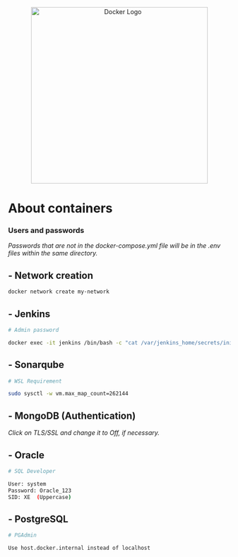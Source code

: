 <p align="center">
  <img src="https://i.imgur.com/z6SRxKv.jpg" width="400" alt="Docker Logo" />
</p>

# About  containers

### Users and passwords

<em>Passwords that are not in the docker-compose.yml file will be in the .env files within the same directory.</em>

## - Network creation

```bash
docker network create my-network
```

## - Jenkins

```bash
# Admin password

docker exec -it jenkins /bin/bash -c "cat /var/jenkins_home/secrets/initialAdminPassword"
```

## - Sonarqube

```bash
# WSL Requirement

sudo sysctl -w vm.max_map_count=262144
```

## - MongoDB (Authentication)

<em>Click on TLS/SSL and change it to Off, if necessary.</em>


## - Oracle

```bash
# SQL Developer

User: system
Password: Oracle_123
SID: XE  (Uppercase)
```

## - PostgreSQL

```bash
# PGAdmin

Use host.docker.internal instead of localhost
```